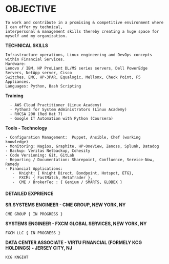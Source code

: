 # OBJECTIVE

``` 
To work and contribute in a promising & competitive environment where I can offer my technical, 
interpersonal & management skills thereby creating a huge space for myself and my organization.
```
**TECHNICAL SKILLS**
```
Infrastructure operations, Linux engineering and DevOps concepts within Financial Services. 
Hardware:
Lenovo / IBM, HP ProLiant DL/MS series servers, Dell PowerEdge Servers, NetApp server, Cisco 
Switches, EMC, HP-3PAR, Equalogic, Mellonx, Check Point, F5 Appliances.
Languages: Python, Bash Scripting 
```
**Training** 
```  
  -	AWS Cloud Practitioner (Linux Academy)
  -	Python3 for System Administrators (Linux Academy)
  -	RHCSA 200 (Red Hat 7)
  -	Google IT Automation with Python (Coursera)
```

**Tools - Technology**
```
- Configuration Management:  Puppet, Ansible, Chef (working knowledge) 
- Monitoring: Nagios, Graphite, HP-OneView, Zenoss, Splunk, Datadog
- Backup: Veritas Netbackup, Cohesity
- Code Versioning: Git, GitLab
- Reporting / Documentation: Sharepoint, Confluence, Service-Now, Remedy
- Financial Applications:
   -  Knight: { Knight Direct, Bondpoint, Hotspot, ETG},                                                         
   -  FXCM: { FastMatch, MetaTrader }, 
   -  CME / BrokerTec : { Genium / SMARTS, GLOBEX }
```
#### DETAILED EXPRIENCE
**SR.SYSTEMS ENGINEER - CME GROUP, NEW YORK, NY**
```
CME GROUP { IN PROGRESS }
```
**SYSTEMS ENGINEER - FXCM GLOBAL SERVICES, NEW YORK, NY**
```
FXCM LLC { IN PROGRESS }
```
**DATA CENTER ASSOCIATE - VIRTU FINANCIAL (FORMELY KCG HOLDINGS) - JERSEY CITY, NJ**
```
KCG KNGIHT
```
